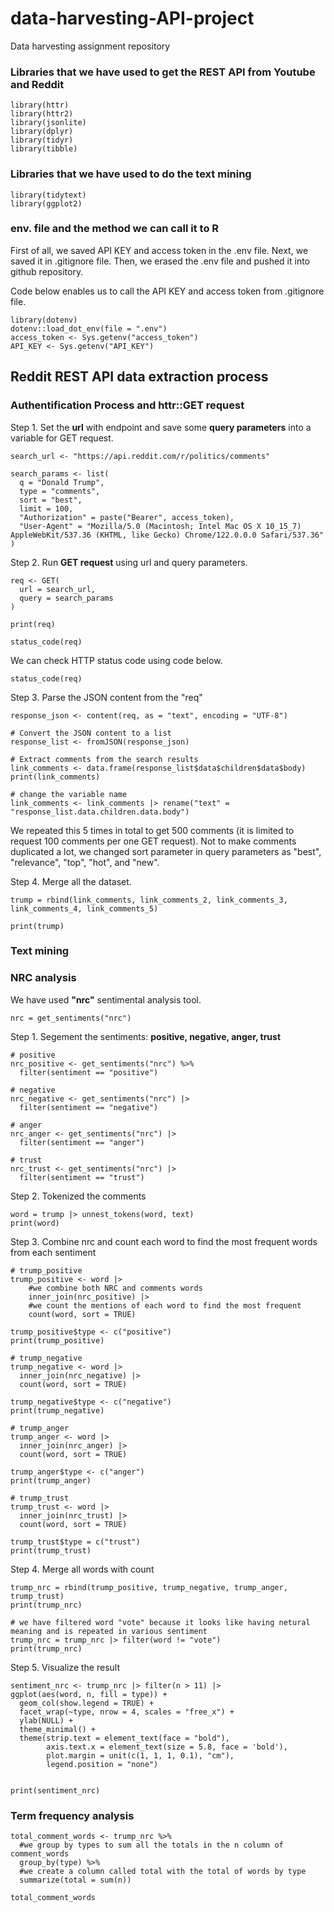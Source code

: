 # data-harvesting-API-project
Data harvesting assignment repository

### Libraries that we have used to get the REST API from Youtube and Reddit
```{r}
library(httr)
library(httr2)
library(jsonlite)
library(dplyr)
library(tidyr)
library(tibble)
```

### Libraries that we have used to do the text mining
```{r}
library(tidytext)
library(ggplot2)
```

### env. file and the method we can call it to R
First of all, we saved API KEY and access token in the .env file.
Next, we saved it in .gitignore file.
Then, we erased the .env file and pushed it into github repository.

Code below enables us to call the API KEY and access token from .gitignore file.

```{r}
library(dotenv)
dotenv::load_dot_env(file = ".env")
access_token <- Sys.getenv("access_token")
API_KEY <- Sys.getenv("API_KEY")
```


## Reddit REST API  data extraction process
### Authentification Process and httr::GET request

Step 1. Set the **url** with endpoint and save some **query parameters** into a variable for GET request.

```{r}
search_url <- "https://api.reddit.com/r/politics/comments"

search_params <- list(
  q = "Donald Trump",
  type = "comments",
  sort = "best",
  limit = 100,
  "Authorization" = paste("Bearer", access_token),
  "User-Agent" = "Mozilla/5.0 (Macintosh; Intel Mac OS X 10_15_7) AppleWebKit/537.36 (KHTML, like Gecko) Chrome/122.0.0.0 Safari/537.36"
)
```
Step 2. Run **GET request** using url and query parameters.

```{r}
req <- GET(
  url = search_url,
  query = search_params
)

print(req)

status_code(req)
```
We can check HTTP status code using code below.

```{R}
status_code(req)
```

Step 3. Parse the JSON content from the "req"

```{r}
response_json <- content(req, as = "text", encoding = "UTF-8")

# Convert the JSON content to a list
response_list <- fromJSON(response_json)

# Extract comments from the search results
link_comments <- data.frame(response_list$data$children$data$body)
print(link_comments)

# change the variable name
link_comments <- link_comments |> rename("text" = "response_list.data.children.data.body")
```
We repeated this 5 times in total to get 500 comments (it is limited to request 100 comments per one GET request).
Not to make comments duplicated a lot, we changed sort parameter in query parameters as "best", "relevance", "top", "hot", and "new".

Step 4. Merge all the dataset.

```{r}
trump = rbind(link_comments, link_comments_2, link_comments_3, link_comments_4, link_comments_5)

print(trump)
```

### Text mining
### NRC analysis

We have used **"nrc"** sentimental analysis tool.

```{r}
nrc = get_sentiments("nrc")
```
Step 1. Segement the sentiments: **positive, negative, anger, trust**

```{r}
# positive
nrc_positive <- get_sentiments("nrc") %>% 
  filter(sentiment == "positive")

# negative
nrc_negative <- get_sentiments("nrc") |> 
  filter(sentiment == "negative")

# anger
nrc_anger <- get_sentiments("nrc") |> 
  filter(sentiment == "anger")

# trust
nrc_trust <- get_sentiments("nrc") |> 
  filter(sentiment == "trust")
```

Step 2. Tokenized the comments

```{r}
word = trump |> unnest_tokens(word, text)
print(word)
```

Step 3. Combine nrc and count each word to find the most frequent words from each sentiment

```{r}
# trump_positive
trump_positive <- word |> 
    #we combine both NRC and comments words
    inner_join(nrc_positive) |> 
    #we count the mentions of each word to find the most frequent
    count(word, sort = TRUE)

trump_positive$type <- c("positive")
print(trump_positive)

# trump_negative
trump_negative <- word |> 
  inner_join(nrc_negative) |> 
  count(word, sort = TRUE)

trump_negative$type <- c("negative")
print(trump_negative)

# trump_anger
trump_anger <- word |> 
  inner_join(nrc_anger) |> 
  count(word, sort = TRUE)

trump_anger$type <- c("anger")
print(trump_anger)

# trump_trust
trump_trust <- word |> 
  inner_join(nrc_trust) |> 
  count(word, sort = TRUE)

trump_trust$type = c("trust")
print(trump_trust)
```

Step 4. Merge all words with count

```{r}
trump_nrc = rbind(trump_positive, trump_negative, trump_anger, trump_trust)
print(trump_nrc)

# we have filtered word "vote" because it looks like having netural meaning and is repeated in various sentiment 
trump_nrc = trump_nrc |> filter(word != "vote")
print(trump_nrc)
```

Step 5. Visualize the result

```{r}
sentiment_nrc <- trump_nrc |> filter(n > 11) |> 
ggplot(aes(word, n, fill = type)) +
  geom_col(show.legend = TRUE) +
  facet_wrap(~type, nrow = 4, scales = "free_x") +
  ylab(NULL) + 
  theme_minimal() +
  theme(strip.text = element_text(face = "bold"),
        axis.text.x = element_text(size = 5.8, face = 'bold'),
        plot.margin = unit(c(1, 1, 1, 0.1), "cm"),
        legend.position = "none")


print(sentiment_nrc)
```

### Term frequency analysis

```{r}
total_comment_words <- trump_nrc %>% 
  #we group by types to sum all the totals in the n column of comment_words
  group_by(type) %>% 
  #we create a column called total with the total of words by type
  summarize(total = sum(n))

total_comment_words
```









